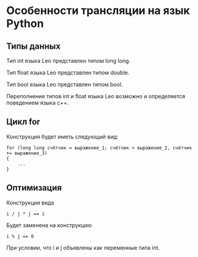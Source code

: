 # Особенности трансляции на язык Python

## Типы данных

Тип int языка Leo представлен типом long long.

Тип float языка Leo представлен типом double.

Тип bool языка Leo представлен типом bool.

Переполнение типов int и float языка Leo возможно и определяется поведением языка c++.

## Цикл for

Конструкция будет иметь следующий вид:

```
for (long long счётчик = выражение_1; счётчик < выражение_2, счётчик += выражение_3)
{
    ...
}
```

## Оптимизация

Конструкция вида

```
i / j * j == i
```

Будет заменена на конструкцию

```
i % j == 0
```

При условии, что i и j объявлены как переменные типа int.
